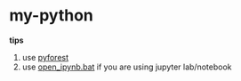 # my-python

**tips**

1.  use [pyforest](https://github.com/8080labs/pyforest#demo-in-jupyter-notebook)
2.  use [open_ipynb.bat](https://github.com/LuchaoQi/my-python/blob/master/open_ipynb.bat) if you are using jupyter lab/notebook

